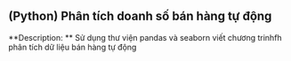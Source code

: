 ## (Python) Phân tích doanh số bán hàng tự động

**Description: ** Sử dụng thư viện pandas và seaborn viết chương trinhfh phân tích dữ liệu bán hàng tự động
